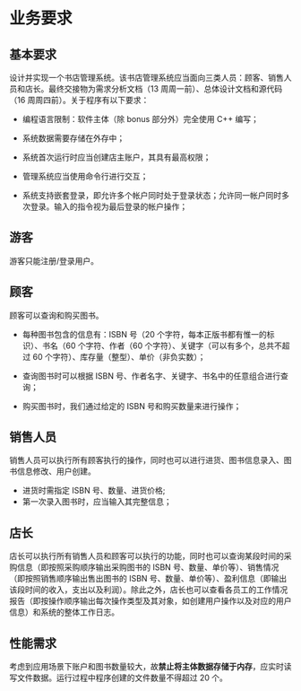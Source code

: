 # 业务要求

## 基本要求

设计并实现一个书店管理系统。该书店管理系统应当面向三类人员：顾客、销售人员和店长。最终交接物为需求分析文档（13 周周一前）、总体设计文档和源代码（16 周周四前）。关于程序有以下要求：

- 编程语言限制：软件主体（除 bonus 部分外）完全使用 C++ 编写；
- 系统数据需要存储在外存中；
- 系统首次运行时应当创建店主账户，其具有最高权限；
- 管理系统应当使用命令行进行交互；

- 系统支持嵌套登录，即允许多个帐户同时处于登录状态；允许同一帐户同时多次登录。输入的指令视为最后登录的帐户操作；

## 游客

游客只能注册/登录用户。

## 顾客

顾客可以查询和购买图书。

- 每种图书包含的信息有：ISBN 号（20 个字符，每本正版书都有惟一的标识）、书名（60 个字符、作者（60 个字符）、关键字（可以有多个，总共不超过 60 个字符）、库存量（整型）、单价（非负实数）；

- 查询图书时可以根据 ISBN 号、作者名字、关键字、书名中的任意组合进行查询；
- 购买图书时，我们通过给定的 ISBN 号和购买数量来进行操作；

## 销售人员

销售人员可以执行所有顾客执行的操作，同时也可以进行进货、图书信息录入、图书信息修改、用户创建。

- 进货时需指定 ISBN 号、数量、进货价格;
- 第一次录入图书时，应当输入其完整信息；

## 店长

店长可以执行所有销售人员和顾客可以执行的功能，同时也可以查询某段时间的采购信息（即按照采购顺序输出采购图书的 ISBN 号、数量、单价等）、销售情况（即按照销售顺序输出售出图书的 ISBN 号、数量、单价等）、盈利信息（即输出该段时间的收入，支出以及利润）。除此之外，店长也可以查看各员工的工作情况报告（即按操作顺序输出每次操作类型及其对象，如创建用户操作以及对应的用户信息）和系统的整体工作日志。

## 性能需求

考虑到应用场景下账户和图书数量较大，故**禁止将主体数据存储于内存**，应实时读写文件数据。运行过程中程序创建的文件数量不得超过 20 个。
